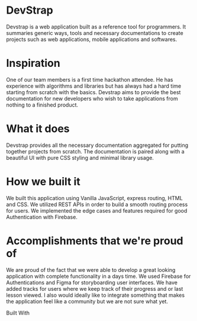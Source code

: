 # DevStrap
Devstrap is a web application built as a reference tool for programmers. It summaries generic ways, tools and necessary documentations to create projects such as web applications, mobile applications and softwares. 

# Inspiration
One of our team members is a first time hackathon attendee. He has experience with algorithms and libraries but has always had a hard time starting from scratch with the basics. Devstrap aims to provide the best documentation for new developers who wish to take applications from nothing to a finished product.

# What it does
Devstrap provides all the necessary documentation aggregated for putting together projects from scratch. The documentation is paired along with a beautiful UI with pure CSS styling and minimal library usage.

# How we built it
We built this application using Vanilla JavaScript, express routing, HTML and CSS. We utilized REST APIs in order to build a smooth routing process for users. We implemented the edge cases and features required for good Authentication with Firebase.

# Accomplishments that we're proud of
We are proud of the fact that we were able to develop a great looking application with complete functionality in a days time. We used Firebase for Authentications and Figma for storyboarding user interfaces.
We have added tracks for users where we keep track of their progress and or last lesson viewed. I also would ideally like to integrate something that makes the application feel like a community but we are not sure what yet.

Built With
